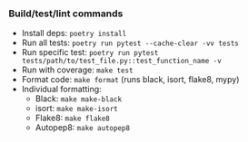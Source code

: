 ### Build/test/lint commands
- Install deps: `poetry install`
- Run all tests: `poetry run pytest --cache-clear -vv tests`
- Run specific test: `poetry run pytest tests/path/to/test_file.py::test_function_name -v`
- Run with coverage: `make test`
- Format code: `make format` (runs black, isort, flake8, mypy)
- Individual formatting:
  - Black: `make make-black`
  - isort: `make make-isort`
  - Flake8: `make flake8`
  - Autopep8: `make autopep8`